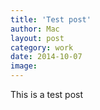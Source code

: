```yaml
---
title: 'Test post'
author: Mac
layout: post
category: work
date: 2014-10-07
image: 
---
```


This is a test post